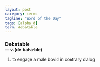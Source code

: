 ```yaml
---
layout: post
category: terms
tagline: "Word of the Day"
tags: [alpha_d]
term: debatable
---
```


<h3>Debatable<br/> <small>&mdash; v. (de<span>&middot;</span>bat<span>&middot;</span>a<span>&middot;</span>ble)</small></h3>
<p><ol>
<li>to engage a male bovid in contrary dialog</li>
</ol></p>
